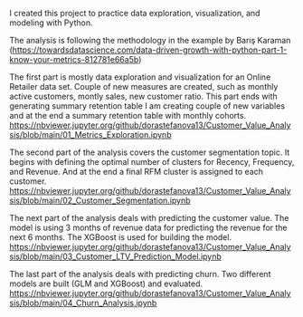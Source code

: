 I created this project to practice data exploration, visualization, and modeling with Python.

The analysis is following the methodology in the example by Barış Karaman (https://towardsdatascience.com/data-driven-growth-with-python-part-1-know-your-metrics-812781e66a5b)

The first part is mostly data exploration and visualization for an Online Retailer data set. Couple of new measures are created, such as monthly active customers, montly sales, new customer ratio. This part ends with generating summary retention table I am creating couple of new variables and at the end a summary retention table with monthly cohorts. 
https://nbviewer.jupyter.org/github/dorastefanova13/Customer_Value_Analysis/blob/main/01_Metrics_Exploration.ipynb

The second part of the analysis covers the customer segmentation topic. It begins with defining the optimal number of clusters for Recency, Frequency, and Revenue. And at the end a final RFM cluster is assigned to each customer.
https://nbviewer.jupyter.org/github/dorastefanova13/Customer_Value_Analysis/blob/main/02_Customer_Segmentation.ipynb

The next part of the analysis deals with predicting the customer value. The model is using 3 months of revenue data for predicting the revenue for the next 6 months. The XGBoost is used for building the model.
https://nbviewer.jupyter.org/github/dorastefanova13/Customer_Value_Analysis/blob/main/03_Customer_LTV_Prediction_Model.ipynb

The last part of the analysis deals with predicting churn. Two different models are built (GLM and XGBoost) and evaluated.
https://nbviewer.jupyter.org/github/dorastefanova13/Customer_Value_Analysis/blob/main/04_Churn_Analysis.ipynb


